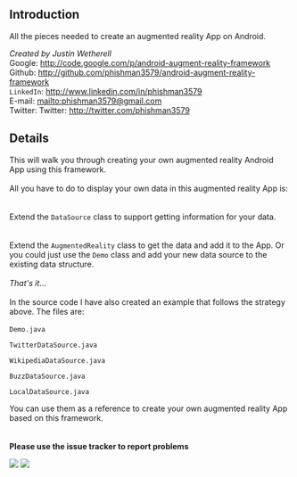 ## Introduction ##

All the pieces needed to create an augmented reality App on Android.

_Created by Justin Wetherell_<br>
Google: <a href='http://code.google.com/p/android-augment-reality-framework'>http://code.google.com/p/android-augment-reality-framework</a><br>
Github: <a href='http://github.com/phishman3579/android-augment-reality-framework'>http://github.com/phishman3579/android-augment-reality-framework</a><br>
<code>LinkedIn</code>: <a href='http://www.linkedin.com/in/phishman3579'>http://www.linkedin.com/in/phishman3579</a><br>
E-mail: <a href='mailto:phishman3579@gmail.com'>mailto:phishman3579@gmail.com</a><br>
Twitter: Twitter: <a href='http://twitter.com/phishman3579'>http://twitter.com/phishman3579</a><br>

<h2>Details</h2>

This will walk you through creating your own augmented reality Android App using this framework.<br>
<br>
All you have to do to display your own data in this augmented reality App is:<br>
<br>
<br>
Extend the <code>DataSource</code> class to support getting information for your data.<br>
<br>
<br>
Extend the <code>AugmentedReality</code> class to get the data and add it to the App. Or you could just use the <code>Demo</code> class and add your new data source to the existing data structure.<br>
<br>
<i>That's it</i>...<br>
<br>
In the source code I have also created an example that follows the strategy above. The files are:<br>
<br>
<code>Demo.java</code>

<code>TwitterDataSource.java</code>

<code>WikipediaDataSource.java</code>

<code>BuzzDataSource.java</code>

<code>LocalDataSource.java</code>


You can use them as a reference to create your own augmented reality App based on this framework.<br>
<br>
<br>
<b>Please use the issue tracker to report problems</b>


<img src='http://android-augment-reality-framework.googlecode.com/files/screenshot.png' />

<img src='http://android-augment-reality-framework.googlecode.com/files/screenshot2.png' />